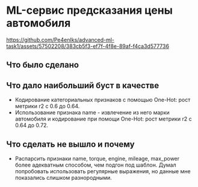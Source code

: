 # ML-сервис предсказания цены автомобиля

https://github.com/Pe4enIks/advanced-ml-task1/assets/57502208/383cb5f3-ef7f-4f8e-89af-f4ca3d577736

## Что было сделано

## Что дало наибольший буст в качестве
- Кодирование категориальных признаков с помощью One-Hot: рост метрики r2 с 0.6 до 0.64.
- Использование признака name - извлечение из него марки автомобиля и кодирование при помощи One-Hot: рост метрики r2 с 0.64 до 0.72.

## Что сделать не вышло и почему
- Распарсить признаки name, torque, engine, mileage, max_power более адекватным способом, чем подгон под шаблон. Думал попробовать использовать регулярные выражения, но данные мне показались слишком разнородными.
